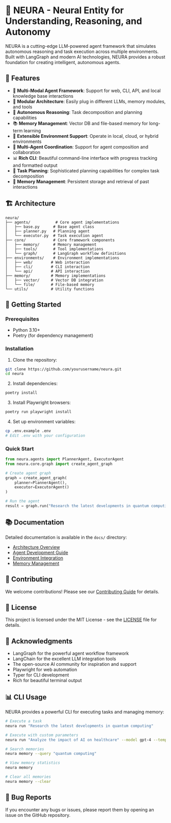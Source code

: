 # 🧠 NEURA - Neural Entity for Understanding, Reasoning, and Autonomy

NEURA is a cutting-edge LLM-powered agent framework that simulates autonomous reasoning and task execution across multiple environments. Built with LangGraph and modern AI technologies, NEURA provides a robust foundation for creating intelligent, autonomous agents.

## 🌟 Features

- 🤖 **Multi-Modal Agent Framework**: Support for web, CLI, API, and local knowledge base interactions
- 🧩 **Modular Architecture**: Easily plug in different LLMs, memory modules, and tools
- 🔄 **Autonomous Reasoning**: Task decomposition and planning capabilities
- 📚 **Memory Management**: Vector DB and file-based memory for long-term learning
- 🔌 **Extensible Environment Support**: Operate in local, cloud, or hybrid environments
- 🤝 **Multi-Agent Coordination**: Support for agent composition and collaboration
- 📊 **Rich CLI**: Beautiful command-line interface with progress tracking and formatted output
- 🎯 **Task Planning**: Sophisticated planning capabilities for complex task decomposition
- 📝 **Memory Management**: Persistent storage and retrieval of past interactions

## 🏗️ Architecture

```
neura/
├── agents/           # Core agent implementations
│   ├── base.py      # Base agent class
│   ├── planner.py   # Planning agent
│   └── executor.py  # Task execution agent
├── core/            # Core framework components
│   ├── memory/      # Memory management
│   ├── tools/       # Tool implementations
│   └── graph/       # LangGraph workflow definitions
├── environments/    # Environment implementations
│   ├── web/        # Web interaction
│   ├── cli/        # CLI interaction
│   └── api/        # API interaction
├── memory/         # Memory implementations
│   ├── vector/     # Vector DB integration
│   └── file/       # File-based memory
└── utils/          # Utility functions
```

## 🚀 Getting Started

### Prerequisites

- Python 3.10+
- Poetry (for dependency management)

### Installation

1. Clone the repository:
```bash
git clone https://github.com/yourusername/neura.git
cd neura
```

2. Install dependencies:
```bash
poetry install
```

3. Install Playwright browsers:
```bash
poetry run playwright install
```

4. Set up environment variables:
```bash
cp .env.example .env
# Edit .env with your configuration
```

### Quick Start

```python
from neura.agents import PlannerAgent, ExecutorAgent
from neura.core.graph import create_agent_graph

# Create agent graph
graph = create_agent_graph(
    planner=PlannerAgent(),
    executor=ExecutorAgent()
)

# Run the agent
result = graph.run("Research the latest developments in quantum computing")
```

## 📚 Documentation

Detailed documentation is available in the `docs/` directory:

- [Architecture Overview](docs/architecture.md)
- [Agent Development Guide](docs/agent-development.md)
- [Environment Integration](docs/environments.md)
- [Memory Management](docs/memory.md)

## 🤝 Contributing

We welcome contributions! Please see our [Contributing Guide](CONTRIBUTING.md) for details.

## 📄 License

This project is licensed under the MIT License - see the [LICENSE](LICENSE) file for details.

## 🙏 Acknowledgments

- LangGraph for the powerful agent workflow framework
- LangChain for the excellent LLM integration tools
- The open-source AI community for inspiration and support
- Playwright for web automation
- Typer for CLI development
- Rich for beautiful terminal output

## 📊 CLI Usage

NEURA provides a powerful CLI for executing tasks and managing memory:

```bash
# Execute a task
neura run "Research the latest developments in quantum computing"

# Execute with custom parameters
neura run "Analyze the impact of AI on healthcare" --model gpt-4 --temperature 0.8 --max-steps 10

# Search memories
neura memory --query "quantum computing"

# View memory statistics
neura memory

# Clear all memories
neura memory --clear
```

## 🐛 Bug Reports

If you encounter any bugs or issues, please report them by opening an issue on the GitHub repository.
